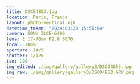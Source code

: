 ```yaml
---
title: DSC04853.jpg
location: Paris, France
layout: photo-vertical.njk
datetime_taken: "2024:03:29 15:51:04"
camera: SONY ILCE-6400
lens: E 17-70mm F2.8 B070
focal: 70mm
aperture: 14/5
shutter: 1/125
iso: 100
img_edited: ./img/gallery/gallery3/DSC04853.jpg
img_raw: ./img/gallery/gallery3/DSC04853.ARW.png
---
```

